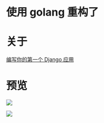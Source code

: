 # 使用 golang 重构了

# 关于

[编写你的第一个 Django 应用](https://docs.djangoproject.com/zh-hans/3.0/intro/tutorial02/)

# 预览

![](https://tva1.sinaimg.cn/large/0081Kckwgy1gkk07jpbyaj32l20o6mye.jpg)

![](https://tva1.sinaimg.cn/large/0081Kckwgy1gkk08ei29ej32140u0dio.jpg)
